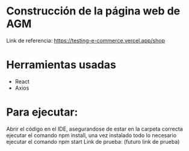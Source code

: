 # Construcción de la página web de AGM
Link de referencia: https://testing-e-commerce.vercel.app/shop

# Herramientas usadas
- React
- Axios

# Para ejecutar:
Abrir el código en el IDE, asegurandose de estar en la carpeta correcta ejecutar el comando npm install, una vez instalado todo lo necesario ejecutar el comando npm start
Link de prueba: (futuro link de prueba)
